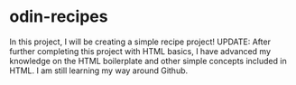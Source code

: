# odin-recipes
In this project, I will be creating a simple recipe project! UPDATE: After further completing this project with HTML basics, I have advanced my knowledge on the HTML boilerplate and other simple concepts included in HTML. I am still learning my way around Github. 